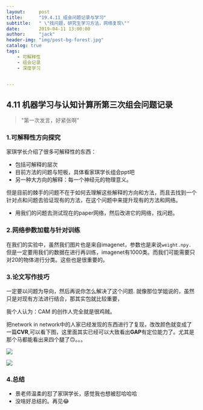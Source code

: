 ```yaml
---
layout:     post
title:      "19.4.11_组会问题记录与学习"
subtitle:   " \"找问题，研究生学习方法，网络复现\""
date:       2019-04-11 13:00:00
author:     "jack"
header-img: "img/post-bg-forest.jpg"
catalog: true
tags:
    - 可解释性
    - 组会记录
    - 深度学习


---
```


## 4.11 机器学习与认知计算所第三次组会问题记录

> "第一次发言，好紧张啊"

### 1.可解释性方向探究

 家琪学长介绍了很多可解释性的东西：

- 包括可解释的层次
- 目前方法的问题与短板，具体看家琪学长组会ppt吧
- 另一种大方向的解释：每一个神经元的物理意义。

但是目前的棘手的问题不在于如何去理解这些解释的方向和方法，而且去找到一个针对点和问题去验证现有的方法，在这个问题中来提升现有的方法和网络。

- 用我们的问题去测试现在的paper网络，然后改进它的网络，找问题。

### 2.网络参数加载与针对训练

 在我们的实验中，虽然我们图片也是来自imagenet，参数也是来说`weight.npy.`但是一定要用我们的数据在进行再训练，imagenet有1000类。而我们可能需要只对20的物体进行分类。这些也是很重要的。

### 3.论文写作技巧

一定要以问题为导向，然后再说你怎么解决了这个问题. 就像那位学姐说的，虽然只是对现有方法进行结合，那其实包就比较重要，

我个人认为：CAM 的创作人完全就是很鸡贼。

把network in network中的人家已经发现的东西进行了复现，改改颜色就变成了一篇**CVR**,可以看下图，这里面其实已经可以大致看出**GAP**有定位能力了。尤其是那个马都能看出来四个腿了🙃。。。

![](https://ws1.sinaimg.cn/large/007bgNxTly1g1qkd1or9cj319s0sdwpb.jpg)

![](https://ws1.sinaimg.cn/large/007bgNxTly1g1qkbsxr09j30le0bajzm.jpg)

### 4.总结

- 景老师温柔的怼了家琪学长，感觉我也想被怼哈哈哈
- 没啥好总结的。再见😂